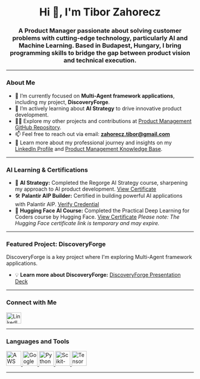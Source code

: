 <h1 align="center">Hi 👋, I'm Tibor Zahorecz</h1>
<h3 align="center">A Product Manager passionate about solving customer problems with cutting-edge technology, particularly AI and Machine Learning. Based in Budapest, Hungary, I bring programming skills to bridge the gap between product vision and technical execution.</h3>

---

### About Me

- 🔭 I’m currently focused on **Multi-Agent framework applications**, including my project, **DiscoveryForge**.
- 🌱 I’m actively learning about **AI Strategy** to drive innovative product development.
- 👨‍💻 Explore my other projects and contributions at [Product Management GitHub Repository](https://github.com/ZahoreczTibor/product_management).
- 📫 Feel free to reach out via email: **zahorecz.tibor@gmail.com**
- 📄 Learn more about my professional journey and insights on my [LinkedIn Profile](https://www.linkedin.com/in/tzahorecz/) and [Product Management Knowledge Base](https://zahorecz-tibor.gitbook.io/product-management/).

---

### AI Learning & Certifications

- 🧠 **AI Strategy:** Completed the Regorge AI Strategy course, sharpening my approach to AI product development. [View Certificate](https://dz6zxzyiqnxk9.cloudfront.net/uploads/ic0ifs41bi3wfebur8lvdrttoi8s)
- 🛠️ **Palantir AIP Builder:** Certified in building powerful AI applications with Palantir AIP. [Verify Credential](https://verify.skilljar.com/c/qkfeyr6ogne5)
- 🤖 **Hugging Face AI Course:** Completed the Practical Deep Learning for Coders course by Hugging Face. [View Certificate](https://cdn-lfs-us-1.hf.co/repos/f2/34/f2344151f60f6027c436821dc61cf3f27a46435de57df8df50ad02b5acca7c07/df93c7f26ce2830002f90a90396c24e2f6864808707e851085151c609c1b6be9?response-content-disposition=inline%3B+filename*%3DUTF-8%27%272025-02-27.png%3B+filename%3D%222025-02-27.png%22%3B&response-content-type=image%2Fpng&Expires=1748881738&Policy=eyJTdGF0ZW1lbnQiOlt7IkNvbmRpdGlvbiI6eyJEYXRlTGVzc1RoYW4iOnsiQVdTOkVwb2NoVGltZSI6MTc0ODg4MTczOH19LCJSZXNvdXJjZSI6Imh0dHBzOi8vY2RuLWxmcy11cy0xLmhmLmNvL3JlcG9zL2YyLzM0L2YyMzQ0MTUxZjYwZjYwMjdjNDM2ODIxZGM2MWNmM2YyN2E0NjQzNWRlNTdkZjhkZjUwYWQwMmI1YWNjYTdjMDcvZGY5M2M3ZjI2Y2UyODMwMDAyZjkwYTkwMzk2YzI0ZTJmNjg2NDgwODcwN2U4NTEwODUxNTFjNjA5YzFiNmJlOT9yZXNwb25zZS1jb250ZW50LWRpc3Bvc2l0aW9uPSomcmVzcG9uc2UtY29udGVudC10eXBlPSoifV19&Signature=VXKa7EvIJRd6kc1ThksN6pBkloqeS4jH9Gni6GUX%7EAWRbTt3MNmCb3ajjkQutRe3o3fKx4YB4wWAiWMHQIeccCJ1bu%7EwBPar0n7s99VfwMF9zSwZNuQJzBqX9WkkwdDi8Mp0iUoow4oxPXYU%7EY7cY1rgdClStLP3qwgdFqC31CM%7Eo3jD-cjG9ExoXqEGXfBv-UcrWXvyTlW6CaTckGeGSPpQtVEIsDeqzqJKD06dQC3Uxq3amSZiLg%7Es4jEf2pDzHuB4y5TUNrK-vhwJEUi3AQawMPctnizS16-xOMjte0vHqrzse-GTj2NDUB1gYoRdlidNrYPuUpSCCdlGwRXXRg__&Key-Pair-Id=K24J24Z295AEI9)
*Please note: The Hugging Face certificate link is temporary and may expire.*

---

### Featured Project: DiscoveryForge

DiscoveryForge is a key project where I'm exploring Multi-Agent framework applications.

- 💡 **Learn more about DiscoveryForge:** [DiscoveryForge Presentation Deck](https://docs.google.com/presentation/d/1Ur51yUr15w0WEXUMNSSNBJSlDC4Dj1tVk-NwuubVGqY/edit?usp=sharing)

---

### Connect with Me

<p align="left">
<a href="https://linkedin.com/in/tzahorecz" target="blank"><img align="center" src="https://cdn.jsdelivr.net/npm/simple-icons@latest/icons/linkedin.svg" alt="LinkedIn" height="30" width="40" /></a>
</p>

---

### Languages and Tools

<p align="left"> 
<a href="https://aws.amazon.com" target="_blank"> <img src="https://cdn.jsdelivr.net/gh/devicons/devicon/icons/amazonwebservices/amazonwebservices-original-wordmark.svg" alt="AWS" width="40" height="40"/> </a> 
<a href="https://cloud.google.com" target="_blank"> <img src="https://www.vectorlogo.zone/logos/google_cloud/google_cloud-icon.svg" alt="Google Cloud Platform" width="40" height="40"/> </a> 
<a href="https://www.python.org" target="_blank"> <img src="https://cdn.jsdelivr.net/gh/devicons/devicon/icons/python/python-original.svg" alt="Python" width="40" height="40"/> </a> 
<a href="https://scikit-learn.org/" target="_blank"> <img src="https://upload.wikimedia.org/wikipedia/commons/0/05/Scikit_learn_logo_small.svg" alt="Scikit-learn" width="40" height="40"/> </a> 
<a href="https://www.tensorflow.org" target="_blank"> <img src="https://www.vectorlogo.zone/logos/tensorflow/tensorflow-icon.svg" alt="TensorFlow" width="40" height="40"/> </a> 
</p>

---

